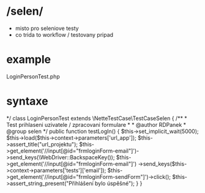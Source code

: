 /selen/
======
* misto pro seleniove testy
* co trida to workflow / testovany pripad

example
=======
LoginPersonTest.php


syntaxe
=======
<?php
/**
 * Popis
 *
 * @author RDPanek <rdpanek@gmail.com>
 */

class LoginPersonTest extends \NetteTestCase\TestCaseSelen
{
	/**
	 * Test prihlaseni uzivatele / zpracovani formulare
	 *
	 * @author RDPanek
	 * @group selen
	 */
	public function testLogIn()
	{

		$this->set_implicit_wait(5000);
		$this->load($this->context->parameters['url_app']);
		$this->assert_title("url_projektu");

		$this->get_element('//input[@id="frmloginForm-email"]')->send_keys(\WebDriver::BackspaceKey());
		$this->get_element('//input[@id="frmloginForm-email"]')
			->send_keys($this->context->parameters['tests']['email']);
		$this->get_element('//input[@id="frmloginForm-sendForm"]')->click();

		$this->assert_string_present("Přihlášení bylo úspěšné");
	}

}


